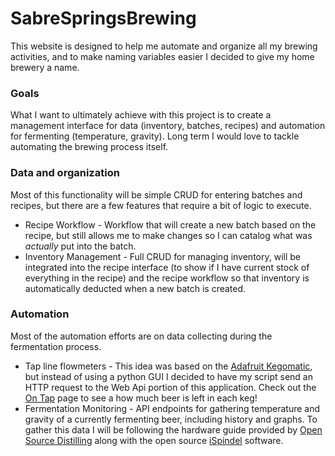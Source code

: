 # SabreSpringsBrewing
<p>
    This website is designed to help me automate and organize all my brewing activities, and to make naming variables easier I decided 
    to give my home brewery a name. 
</p>

<h3>Goals</h3>
<p>
    What I want to ultimately achieve with this project is to create a management interface for data (inventory, batches, recipes) and automation
    for fermenting (temperature, gravity). Long term I would love
    to tackle automating the brewing process itself.
</p>

<h3>Data and organization</h3>
<p>
    Most of this functionality will be simple CRUD for entering batches and recipes, but there are a few features that require a bit of logic to execute.
    <ul>
        <li>
            Recipe Workflow - Workflow that will create a new batch based on the recipe, but still allows me to make changes so I can catalog what 
            was <i>actually</i> put into the batch.
        </li>
        <li>
            Inventory Management - Full CRUD for managing inventory, will be integrated into the recipe interface (to show if I have current stock 
            of everything in the recipe) and the recipe workflow so that inventory is automatically deducted when a new batch is created.
        </li>
    </ul>
</p>

<h3>Automation</h3>
<p>
   Most of the automation efforts are on data collecting during the fermentation process. 
    <ul>
        <li>
            Tap line flowmeters - This idea was based on the <a href="https://learn.adafruit.com/adafruit-keg-bot/overview" >Adafruit Kegomatic</a>, but instead of using a python
            GUI I decided to have my script send an HTTP request to the Web Api portion of this application. Check out the <a href="/Taproom/OnTap">On Tap</a> page to see a how much
            beer is left in each keg!       
        </li>
        <li>
            Fermentation Monitoring - API endpoints for gathering temperature and gravity of a currently fermenting beer, including history and graphs. To gather this data I will be 
            following the hardware guide provided by <a href="https://www.opensourcedistilling.com/ispindel-assembly/">Open Source Distilling</a>
            along with the open source <a href="http://www.ispindel.de/">iSpindel</a> software.
        </li>
    </ul>
</p>
